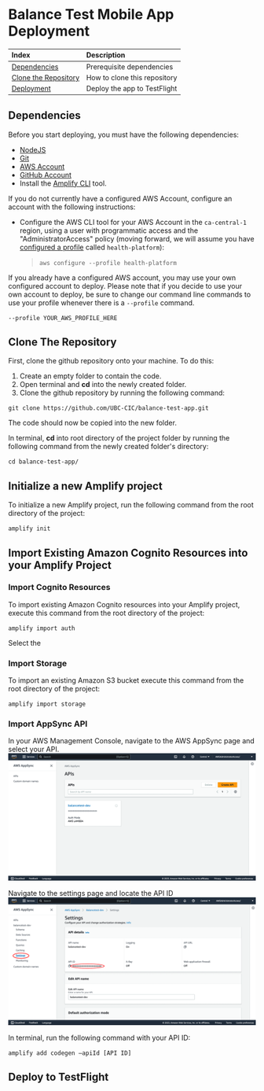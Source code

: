 # Balance Test Mobile App Deployment



| Index                                                      | Description                                               |
|:-----------------------------------------------------------|:----------------------------------------------------------| 
| [Dependencies](#Dependencies)                              | Prerequisite dependencies                                 |
| [Clone the Repository](#clone-the-repository)              | How to clone this repository                              |
| [Deployment](#Deployment)                                  | Deploy the app to TestFlight                   |

## Dependencies
Before you start deploying, you must have the following dependencies:
- [NodeJS](https://nodejs.org/en/download/)
- [Git](https://git-scm.com/downloads)
- [AWS Account](https://aws.amazon.com/account/) 
- [GitHub Account](https://github.com/) 
- Install the [Amplify CLI](https://docs.amplify.aws/cli) tool.

If you do not currently have a configured AWS Account, configure an account with the following instructions:

- Configure the AWS CLI tool for your AWS Account in the `ca-central-1` region, using a user with programmatic access and the "AdministratorAccess" policy (moving forward, we will assume you have [configured a profile](https://awscli.amazonaws.com/v2/documentation/api/latest/reference/configure/index.html) called `health-platform`):
  > `aws configure --profile health-platform`

If you already have a configured AWS account, you may use your own configured account to deploy. Please note that if you decide to use your own account to deploy, be sure to change our command line commands to use your profile whenever there is a ```--profile``` command.
```
--profile YOUR_AWS_PROFILE_HERE
```

## Clone The Repository

First, clone the github repository onto your machine. To do this:
1. Create an empty folder to contain the code.
2. Open terminal and **cd** into the newly created folder.
3. Clone the github repository by running the following command:
```
git clone https://github.com/UBC-CIC/balance-test-app.git
```

The code should now be copied into the new folder.


In terminal, **cd** into root directory of the project folder by running the following command from the newly created folder's directory:
```
cd balance-test-app/
```

## Initialize a new Amplify project
To initialize a new Amplify project, run the following command from the root directory of the project:
```
amplify init
```

## Import Existing Amazon Cognito Resources into your Amplify Project

### Import Cognito Resources
To import existing Amazon Cognito resources into your Amplify project, execute this command from the root directory of the project:
```
amplify import auth
```
Select the
### Import Storage
To import an existing Amazon S3 bucket execute this command from the root directory of the project:
```
amplify import storage
```
### Import AppSync API
In your AWS Management Console, navigate to the AWS AppSync page and select your API.
![AppSync Home](/assets/AppSyncConsoleHome.png)

Navigate to the settings page and locate the API ID
![AppSync Settings](/assets/AppSyncAPISettings.png)

In terminal, run the following command with your API ID:
```
amplify add codegen –apiId [API ID]
```



## Deploy to TestFlight

